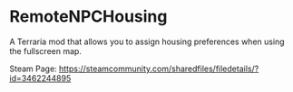 # RemoteNPCHousing
 A Terraria mod that allows you to assign housing preferences when using the fullscreen map.

 Steam Page: https://steamcommunity.com/sharedfiles/filedetails/?id=3462244895
